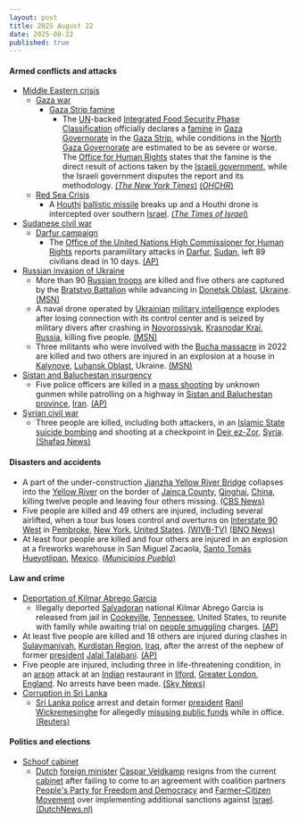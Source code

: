 ```yaml
---
layout: post
title: 2025 August 22
date: 2025-08-22
published: true
---
```



#### Armed conflicts and attacks

* [Middle Eastern crisis](https://en.wikipedia.org/wiki/Middle_Eastern_crisis_%282023%E2%80%93present%29 "Middle Eastern crisis (2023–present)")
  * [Gaza war](https://en.wikipedia.org/wiki/Gaza_war "Gaza war")
    * [Gaza Strip famine](https://en.wikipedia.org/wiki/Gaza_Strip_famine "Gaza Strip famine")
      * The [UN](https://en.wikipedia.org/wiki/United_Nations "United Nations")-backed [Integrated Food Security Phase Classification](https://en.wikipedia.org/wiki/Integrated_Food_Security_Phase_Classification "Integrated Food Security Phase Classification") officially declares a [famine](https://en.wikipedia.org/wiki/Famine "Famine") in [Gaza Governorate](https://en.wikipedia.org/wiki/Gaza_Governorate "Gaza Governorate") in the [Gaza Strip](https://en.wikipedia.org/wiki/Gaza_Strip "Gaza Strip"), while conditions in the [North Gaza Governorate](https://en.wikipedia.org/wiki/North_Gaza_Governorate "North Gaza Governorate") are estimated to be as severe or worse. The [Office for Human Rights](https://en.wikipedia.org/wiki/OHCHR "OHCHR") states that the famine is the direct result of actions taken by the [Israeli government](https://en.wikipedia.org/wiki/Israeli_government "Israeli government"), while the Israeli government disputes the report and its methodology. [(*The New York Times*)](https://www.nytimes.com/2025/08/22/world/middleeast/famine-gaza-city-israel.html) [(*OHCHR*)](https://www.ohchr.org/en/press-releases/2025/08/turk-says-gaza-governorate-famine-direct-result-israeli-government-actions)
  * [Red Sea Crisis](https://en.wikipedia.org/wiki/Red_Sea_Crisis "Red Sea Crisis")
    * A [Houthi](https://en.wikipedia.org/wiki/Houthi "Houthi") [ballistic missile](https://en.wikipedia.org/wiki/Ballistic_missile "Ballistic missile") breaks up and a Houthi drone is intercepted over southern [Israel](https://en.wikipedia.org/wiki/Israel "Israel"). [(*The Times of Israel*)](https://www.timesofisrael.com/idf-downs-houthi-drone-over-southern-israel-after-several-failed-attempts/)
* [Sudanese civil war](https://en.wikipedia.org/wiki/Sudanese_civil_war_%282023%E2%80%93present%29 "Sudanese civil war (2023–present)")
  * [Darfur campaign](https://en.wikipedia.org/wiki/Darfur_campaign_%282023%E2%80%93present%29 "Darfur campaign (2023–present)")
    * The [Office of the United Nations High Commissioner for Human Rights](https://en.wikipedia.org/wiki/Office_of_the_United_Nations_High_Commissioner_for_Human_Rights "Office of the United Nations High Commissioner for Human Rights") reports paramilitary attacks in [Darfur](https://en.wikipedia.org/wiki/Darfur "Darfur"), [Sudan](https://en.wikipedia.org/wiki/Sudan "Sudan"), left 89 civilians dead in 10 days. [(AP)](https://apnews.com/article/sudan-far-ataques-milicias-guerra-9ee980b4c55a4cd8111c16c0f4a3c680)
* [Russian invasion of Ukraine](https://en.wikipedia.org/wiki/Russian_invasion_of_Ukraine "Russian invasion of Ukraine")
  * More than 90 [Russian troops](https://en.wikipedia.org/wiki/Russian_Armed_Forces "Russian Armed Forces") are killed and five others are captured by the [Bratstvo Battalion](https://en.wikipedia.org/wiki/Bratstvo_Battalion "Bratstvo Battalion") while advancing in [Donetsk Oblast](https://en.wikipedia.org/wiki/Donetsk_Oblast "Donetsk Oblast"), [Ukraine](https://en.wikipedia.org/wiki/Ukraine "Ukraine"). [(MSN)](https://www.msn.com/en-ca/news/world/bratstvo-unit-stops-russian-advance-in-donetsk-kills-over-90-captures-five/ar-AA1L1ksO?ocid=winp1taskbar&cvid=68a976e930414be6b0d9232e84efc534&ei=21)
  * A naval drone operated by [Ukrainian](https://en.wikipedia.org/wiki/Ukraine "Ukraine") [military intelligence](https://en.wikipedia.org/wiki/Main_Directorate_of_Intelligence_%28Ukraine%29 "Main Directorate of Intelligence (Ukraine)") explodes after losing connection with its control center and is seized by military divers after crashing in [Novorossiysk](https://en.wikipedia.org/wiki/Novorossiysk "Novorossiysk"), [Krasnodar Krai](https://en.wikipedia.org/wiki/Krasnodar_Krai "Krasnodar Krai"), [Russia](https://en.wikipedia.org/wiki/Russia "Russia"), killing five people. [(MSN)](https://www.msn.com/en-ca/news/world/ukrainian-naval-drone-explosion-in-novorossiysk-bay-kills-5-elite-russian-divers-intelligence-claims/ar-AA1L0L8X?ocid=winp1taskbar&cvid=82a1facb13f34181faf6ae93f242cbef&ei=8)
  * Three militants who were involved with the [Bucha massacre](https://en.wikipedia.org/wiki/Bucha_massacre "Bucha massacre") in 2022 are killed and two others are injured in an explosion at a house in [Kalynove](https://en.wikipedia.org/wiki/Kalynove "Kalynove"), [Luhansk Oblast](https://en.wikipedia.org/wiki/Luhansk_Oblast "Luhansk Oblast"), Ukraine. [(MSN)](https://www.msn.com/en-ca/news/world/explosion-in-luhansk-region-eliminates-russian-militants-involved-in-bucha-atrocities/ar-AA1L5smR?ocid=winp1taskbar&cvid=3c16e386452c4361e9a414f4b543910e&ei=29)
* [Sistan and Baluchestan insurgency](https://en.wikipedia.org/wiki/Sistan_and_Baluchestan_insurgency "Sistan and Baluchestan insurgency")
  * Five police officers are killed in a [mass shooting](https://en.wikipedia.org/wiki/Mass_shooting "Mass shooting") by unknown gunmen while patrolling on a highway in [Sistan and Baluchestan province](https://en.wikipedia.org/wiki/Sistan_and_Baluchestan_province "Sistan and Baluchestan province"), [Iran](https://en.wikipedia.org/wiki/Iran "Iran"). [(AP)](https://apnews.com/article/iran-policia-tiroteo-sistan-baluchistan-pistoleros-cb687876d9bd8968f18a429d084878a2)
* [Syrian civil war](https://en.wikipedia.org/wiki/Syrian_civil_war "Syrian civil war")
  * Three people are killed, including both attackers, in an [Islamic State](https://en.wikipedia.org/wiki/Islamic_State "Islamic State") [suicide bombing](https://en.wikipedia.org/wiki/Suicide_bombing "Suicide bombing") and shooting at a checkpoint in [Deir ez-Zor](https://en.wikipedia.org/wiki/Deir_ez-Zor "Deir ez-Zor"), [Syria](https://en.wikipedia.org/wiki/Syria "Syria"). [(Shafaq News)](https://shafaq.com/en/Middle-East/ISIS-suicide-attack-targets-checkpoint-in-Syria-s-Deir-ez-Zor)

#### Disasters and accidents

* A part of the under-construction [Jianzha Yellow River Bridge](https://en.wikipedia.org/wiki/Jianzha_Yellow_River_Bridge "Jianzha Yellow River Bridge") collapses into the [Yellow River](https://en.wikipedia.org/wiki/Yellow_River "Yellow River") on the border of [Jainca County](https://en.wikipedia.org/wiki/Jainca_County "Jainca County"), [Qinghai](https://en.wikipedia.org/wiki/Qinghai "Qinghai"), [China](https://en.wikipedia.org/wiki/China "China"), killing twelve people and leaving four others missing. [(CBS News)](https://www.cbsnews.com/news/china-bridge-collapse-yellow-river-video-state-media-say-6-deaths/)
* Five people are killed and 49 others are injured, including several airlifted, when a tour bus loses control and overturns on [Interstate 90 West](https://en.wikipedia.org/wiki/Interstate_90_in_New_York "Interstate 90 in New York") in [Pembroke](https://en.wikipedia.org/wiki/Pembroke%2C_New_York "Pembroke, New York"), [New York](https://en.wikipedia.org/wiki/New_York_%28state%29 "New York (state)"), [United States](https://en.wikipedia.org/wiki/United_States "United States"). [(WIVB-TV)](https://www.wivb.com/news/local-news/western-new-york/genesee-county/all-lanes-closed-after-bus-crash-on-i-90-in-pembroke/) [(BNO News)](https://bnonews.com/index.php/2025/08/tour-bus-from-niagara-falls-overturns-in-new-york-4-dead-dozens-hurt/)
* At least four people are killed and four others are injured in an explosion at a fireworks warehouse in San Miguel Zacaola, [Santo Tomás Hueyotlipan](https://en.wikipedia.org/wiki/Santo_Tom%C3%A1s_Hueyotlipan "Santo Tomás Hueyotlipan"), [Mexico](https://en.wikipedia.org/wiki/Mexico "Mexico"). [(*Municipios Puebla*)](https://municipiospuebla.mx/nota/2025-08-22/hueyotlipan/cuatro-muertos-deja-explosi%C3%B3n-de-polvor%C3%ADn-en-san-miguel-zacaola-sedena)

#### Law and crime

* [Deportation of Kilmar Abrego Garcia](https://en.wikipedia.org/wiki/Deportation_of_Kilmar_Abrego_Garcia "Deportation of Kilmar Abrego Garcia")
  * Illegally deported [Salvadoran](https://en.wikipedia.org/wiki/El_Salvador "El Salvador") national Kilmar Abrego Garcia is released from jail in [Cookeville](https://en.wikipedia.org/wiki/Cookeville%2C_Tennessee "Cookeville, Tennessee"), [Tennessee](https://en.wikipedia.org/wiki/Tennessee "Tennessee"), United States, to reunite with family while awaiting trial on [people smuggling](https://en.wikipedia.org/wiki/People_smuggling "People smuggling") charges. [(AP)](https://apnews.com/article/abrego-garcia-jail-release-deportation-trial-6eb8e95da3bfb7b7ed89dc156702b295)
* At least five people are killed and 18 others are injured during clashes in [Sulaymaniyah](https://en.wikipedia.org/wiki/Sulaymaniyah "Sulaymaniyah"), [Kurdistan Region](https://en.wikipedia.org/wiki/Kurdistan_Region "Kurdistan Region"), [Iraq](https://en.wikipedia.org/wiki/Iraq "Iraq"), after the arrest of the nephew of former [president](https://en.wikipedia.org/wiki/President_of_Iraq "President of Iraq") [Jalal Talabani](https://en.wikipedia.org/wiki/Jalal_Talabani "Jalal Talabani"). [(AP)](https://apnews.com/article/irak-politico-kurdo-detenido-enfrentamientos-065433c8fcf6298c9a417668820c8d49)
* Five people are injured, including three in life-threatening condition, in an [arson](https://en.wikipedia.org/wiki/Arson "Arson") attack at an [Indian](https://en.wikipedia.org/wiki/India "India") restaurant in [Ilford](https://en.wikipedia.org/wiki/Ilford "Ilford"), [Greater London](https://en.wikipedia.org/wiki/Greater_London "Greater London"), [England](https://en.wikipedia.org/wiki/England "England"). No arrests have been made. [(Sky News)](https://news.sky.com/story/three-people-in-a-life-threatening-condition-after-arson-attack-at-restaurant-13416616)
* [Corruption in Sri Lanka](https://en.wikipedia.org/wiki/Corruption_in_Sri_Lanka "Corruption in Sri Lanka")
  * [Sri Lanka police](https://en.wikipedia.org/wiki/Sri_Lanka_police "Sri Lanka police") arrest and detain former [president](https://en.wikipedia.org/wiki/President_of_Sri_Lanka "President of Sri Lanka") [Ranil Wickremesinghe](https://en.wikipedia.org/wiki/Ranil_Wickremesinghe "Ranil Wickremesinghe") for allegedly [misusing public funds](https://en.wikipedia.org/wiki/Political_corruption "Political corruption") while in office. [(Reuters)](https://www.reuters.com/world/asia-pacific/sri-lankas-former-president-wickremesinghe-remanded-over-alleged-misuse-state-2025-08-22/)

#### Politics and elections

* [Schoof cabinet](https://en.wikipedia.org/wiki/Schoof_cabinet "Schoof cabinet")
  * [Dutch](https://en.wikipedia.org/wiki/Netherlands "Netherlands") [foreign minister](https://en.wikipedia.org/wiki/Minister_of_Foreign_Affairs_of_the_Netherlands "Minister of Foreign Affairs of the Netherlands") [Caspar Veldkamp](https://en.wikipedia.org/wiki/Caspar_Veldkamp "Caspar Veldkamp") resigns from the current [cabinet](https://en.wikipedia.org/wiki/Cabinet_of_the_Netherlands "Cabinet of the Netherlands") after failing to come to an agreement with coalition partners [People's Party for Freedom and Democracy](https://en.wikipedia.org/wiki/People%27s_Party_for_Freedom_and_Democracy "People's Party for Freedom and Democracy") and [Farmer–Citizen Movement](https://en.wikipedia.org/wiki/Farmer%E2%80%93Citizen_Movement "Farmer–Citizen Movement") over implementing additional sanctions against [Israel](https://en.wikipedia.org/wiki/Israel "Israel"). [(DutchNews.nl)](https://www.dutchnews.nl/2025/08/no-extra-measures-against-israel-dutch-foreign-minister-resigns/)
